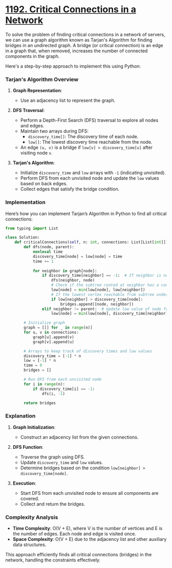 # [1192. Critical Connections in a Network](https://leetcode.com/problems/critical-connections-in-a-network/description/)

To solve the problem of finding critical connections in a network of servers, we can use a graph algorithm known as Tarjan's Algorithm for finding bridges in an undirected graph. A bridge (or critical connection) is an edge in a graph that, when removed, increases the number of connected components in the graph. 

Here's a step-by-step approach to implement this using Python:

### Tarjan's Algorithm Overview

1. **Graph Representation**:
   - Use an adjacency list to represent the graph.

2. **DFS Traversal**:
   - Perform a Depth-First Search (DFS) traversal to explore all nodes and edges.
   - Maintain two arrays during DFS:
     - `discovery_time[]`: The discovery time of each node.
     - `low[]`: The lowest discovery time reachable from the node.
   - An edge `(u, v)` is a bridge if `low[v] > discovery_time[u]` after visiting node `v`.

3. **Tarjan's Algorithm**:
   - Initialize `discovery_time` and `low` arrays with `-1` (indicating unvisited).
   - Perform DFS from each unvisited node and update the `low` values based on back edges.
   - Collect edges that satisfy the bridge condition.

### Implementation

Here’s how you can implement Tarjan’s Algorithm in Python to find all critical connections:

```python
from typing import List

class Solution:
    def criticalConnections(self, n: int, connections: List[List[int]]) -> List[List[int]]:
        def dfs(node, parent):
            nonlocal time
            discovery_time[node] = low[node] = time
            time += 1
            
            for neighbor in graph[node]:
                if discovery_time[neighbor] == -1:  # If neighbor is not visited
                    dfs(neighbor, node)
                    # Check if the subtree rooted at neighbor has a connection back to one of the ancestors of node
                    low[node] = min(low[node], low[neighbor])
                    # If the lowest vertex reachable from subtree under neighbor is below node's discovery time, it's a bridge
                    if low[neighbor] > discovery_time[node]:
                        bridges.append([node, neighbor])
                elif neighbor != parent:  # Update low value of node for parent function calls
                    low[node] = min(low[node], discovery_time[neighbor])

        # Initialize graph
        graph = [[] for _ in range(n)]
        for u, v in connections:
            graph[u].append(v)
            graph[v].append(u)

        # Arrays to keep track of discovery times and low values
        discovery_time = [-1] * n
        low = [-1] * n
        time = 0
        bridges = []

        # Run DFS from each unvisited node
        for i in range(n):
            if discovery_time[i] == -1:
                dfs(i, -1)

        return bridges
```

### Explanation

1. **Graph Initialization**:
   - Construct an adjacency list from the given connections.

2. **DFS Function**:
   - Traverse the graph using DFS.
   - Update `discovery_time` and `low` values.
   - Determine bridges based on the condition `low[neighbor] > discovery_time[node]`.

3. **Execution**:
   - Start DFS from each unvisited node to ensure all components are covered.
   - Collect and return the bridges.

### Complexity Analysis

- **Time Complexity**: O(V + E), where V is the number of vertices and E is the number of edges. Each node and edge is visited once.
- **Space Complexity**: O(V + E) due to the adjacency list and other auxiliary data structures.

This approach efficiently finds all critical connections (bridges) in the network, handling the constraints effectively.
